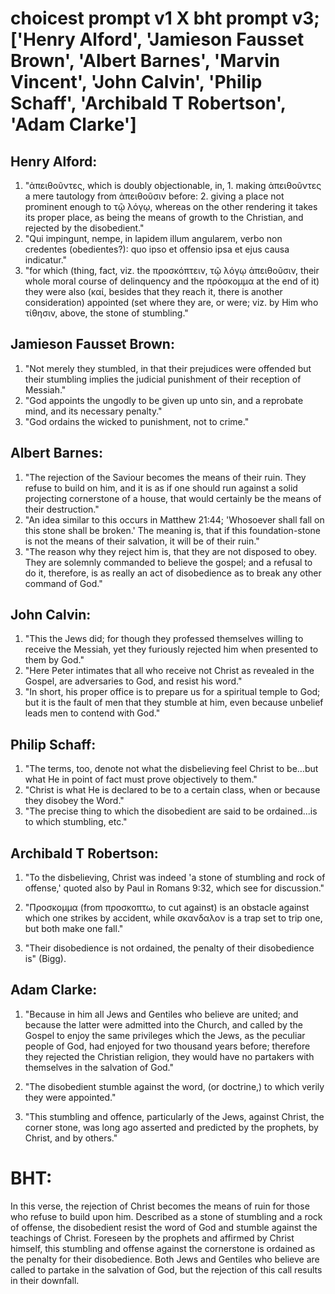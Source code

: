 # choicest prompt v1 X bht prompt v3; ['Henry Alford', 'Jamieson Fausset Brown', 'Albert Barnes', 'Marvin Vincent', 'John Calvin', 'Philip Schaff', 'Archibald T Robertson', 'Adam Clarke']

## Henry Alford:
1. "ἀπειθοῦντες, which is doubly objectionable, in, 1. making ἀπειθοῦντες a mere tautology from ἀπειθοῦσιν before: 2. giving a place not prominent enough to τῷ λόγῳ, whereas on the other rendering it takes its proper place, as being the means of growth to the Christian, and rejected by the disobedient." 
2. "Qui impingunt, nempe, in lapidem illum angularem, verbo non credentes (obedientes?): quo ipso et offensio ipsa et ejus causa indicatur." 
3. "for which (thing, fact, viz. the προσκόπτειν, τῷ λόγῳ ἀπειθοῦσιν, their whole moral course of delinquency and the πρόσκομμα at the end of it) they were also (καί, besides that they reach it, there is another consideration) appointed (set where they are, or were; viz. by Him who τίθησιν, above, the stone of stumbling."

## Jamieson Fausset Brown:
1. "Not merely they stumbled, in that their prejudices were offended but their stumbling implies the judicial punishment of their reception of Messiah."
2. "God appoints the ungodly to be given up unto sin, and a reprobate mind, and its necessary penalty."
3. "God ordains the wicked to punishment, not to crime."

## Albert Barnes:
1. "The rejection of the Saviour becomes the means of their ruin. They refuse to build on him, and it is as if one should run against a solid projecting cornerstone of a house, that would certainly be the means of their destruction."
2. "An idea similar to this occurs in Matthew 21:44; 'Whosoever shall fall on this stone shall be broken.' The meaning is, that if this foundation-stone is not the means of their salvation, it will be of their ruin."
3. "The reason why they reject him is, that they are not disposed to obey. They are solemnly commanded to believe the gospel; and a refusal to do it, therefore, is as really an act of disobedience as to break any other command of God."

## John Calvin:
1. "This the Jews did; for though they professed themselves willing to receive the Messiah, yet they furiously rejected him when presented to them by God."
2. "Here Peter intimates that all who receive not Christ as revealed in the Gospel, are adversaries to God, and resist his word."
3. "In short, his proper office is to prepare us for a spiritual temple to God; but it is the fault of men that they stumble at him, even because unbelief leads men to contend with God."

## Philip Schaff:
1. "The terms, too, denote not what the disbelieving feel Christ to be...but what He in point of fact must prove objectively to them."
2. "Christ is what He is declared to be to a certain class, when or because they disobey the Word."
3. "The precise thing to which the disobedient are said to be ordained...is to which stumbling, etc."

## Archibald T Robertson:
1. "To the disbelieving, Christ was indeed 'a stone of stumbling and rock of offense,' quoted also by Paul in Romans 9:32, which see for discussion." 

2. "Προσκομμα (from προσκοπτω, to cut against) is an obstacle against which one strikes by accident, while σκανδαλον is a trap set to trip one, but both make one fall."

3. "Their disobedience is not ordained, the penalty of their disobedience is" (Bigg).

## Adam Clarke:
1. "Because in him all Jews and Gentiles who believe are united; and because the latter were admitted into the Church, and called by the Gospel to enjoy the same privileges which the Jews, as the peculiar people of God, had enjoyed for two thousand years before; therefore they rejected the Christian religion, they would have no partakers with themselves in the salvation of God." 

2. "The disobedient stumble against the word, (or doctrine,) to which verily they were appointed." 

3. "This stumbling and offence, particularly of the Jews, against Christ, the corner stone, was long ago asserted and predicted by the prophets, by Christ, and by others."


# BHT:
In this verse, the rejection of Christ becomes the means of ruin for those who refuse to build upon him. Described as a stone of stumbling and a rock of offense, the disobedient resist the word of God and stumble against the teachings of Christ. Foreseen by the prophets and affirmed by Christ himself, this stumbling and offense against the cornerstone is ordained as the penalty for their disobedience. Both Jews and Gentiles who believe are called to partake in the salvation of God, but the rejection of this call results in their downfall.